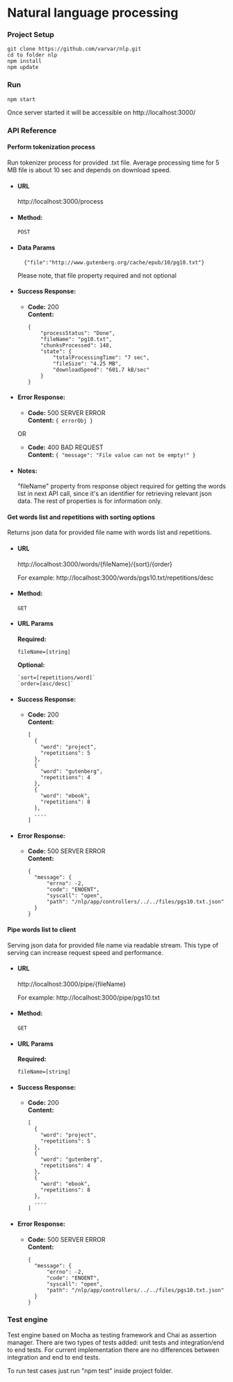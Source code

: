 # Natural language processing

### Project Setup
```
git clone https://github.com/varvar/nlp.git
cd to folder nlp
npm install
npm update
```

### Run
```
npm start
```
Once server started it will be accessible on http://localhost:3000/

### API Reference

#### Perform tokenization process ####

  Run tokenizer process for provided .txt file. Average processing time for 5 MB file is about 10 sec and depends on download speed.

* #### URL ####

  http://localhost:3000/process

* #### Method: #### 
  
  `POST`
  
* #### Data Params #### 

  ```
    {"file":"http://www.gutenberg.org/cache/epub/10/pg10.txt"}

  ```
    Please note, that file property required and not optional

* #### Success Response: #### 
  
  * **Code:** 200 <br />
    **Content:** 
    ```
    {
        "processStatus": "Done",
        "fileName": "pg10.txt",
        "chunksProcessed": 148,
        "state": {
            "totalProcessingTime": "7 sec",
            "fileSize": "4.25 MB",
            "downloadSpeed": "601.7 kB/sec"
        }
    }
    ```
 
* #### Error Response: #### 

  * **Code:** 500 SERVER ERROR <br />
    **Content:** `{ errorObj }`

  OR

  * **Code:** 400 BAD REQUEST <br />
    **Content:** `{ "message": "File value can not be empty!" }`

* #### Notes: #### 

  "fileName" property from response object required for getting the words list in next API call, since it's an identifier for retrieving relevant json data. The rest of properties is for information only.  


#### Get words list and repetitions with sorting options ####

  Returns json data for provided file name with words list and repetitions.

* #### URL ####

  http://localhost:3000/words/{fileName}/{sort}/{order}

  For example: http://localhost:3000/words/pgs10.txt/repetitions/desc

* #### Method: #### 
  
  `GET`
  
* #### URL Params #### 

  **Required:**
 
   `fileName=[string]`
   
   **Optional:**
    
      `sort=[repetitions/word]`
      `order=[asc/desc]`

* #### Success Response: #### 
  
  * **Code:** 200 <br />
    **Content:** 
    ```
    [
      {
        "word": "project",
        "repetitions": 5
      },
      {
        "word": "gutenberg",
        "repetitions": 4
      },
      {
        "word": "ebook",
        "repetitions": 8
      },
      ....
    ]
    ```
 
* #### Error Response: #### 

  * **Code:** 500 SERVER ERROR <br />
    **Content:** 
    ```
    {
      "message": {
          "errno": -2,
          "code": "ENOENT",
          "syscall": "open",
          "path": "/nlp/app/controllers/../../files/pgs10.txt.json"
      }
    }

    ``` 
    
#### Pipe words list to client ####

  Serving json data for provided file name via readable stream. This type of serving can increase request speed and performance.

* #### URL ####

  http://localhost:3000/pipe/{fileName}

  For example: http://localhost:3000/pipe/pgs10.txt

* #### Method: #### 
  
  `GET`
  
* #### URL Params #### 

  **Required:**
 
   `fileName=[string]`
   
* #### Success Response: #### 
  
  * **Code:** 200 <br />
    **Content:** 
    ```
    [
      {
        "word": "project",
        "repetitions": 5
      },
      {
        "word": "gutenberg",
        "repetitions": 4
      },
      {
        "word": "ebook",
        "repetitions": 8
      },
      ....
    ]
    ```
 
* #### Error Response: #### 

  * **Code:** 500 SERVER ERROR <br />
    **Content:** 
    ```
    {
      "message": {
          "errno": -2,
          "code": "ENOENT",
          "syscall": "open",
          "path": "/nlp/app/controllers/../../files/pgs10.txt.json"
      }
    }

    ``` 
        
### Test engine

Test engine based on Mocha as testing framework and Chai as assertion manager. There are two types of tests added: unit tests and integration/end to end tests. For current implementation there are no differences between integration and end to end tests.

To run test cases just run "npm test" inside project folder.

